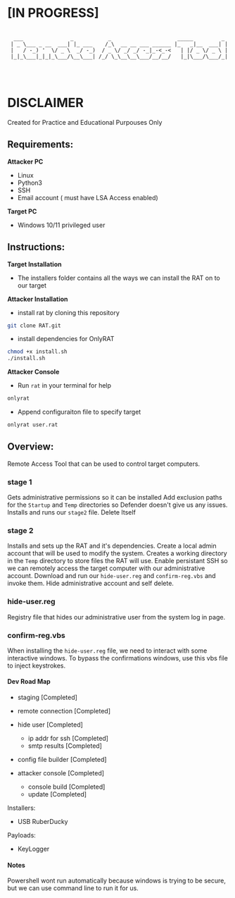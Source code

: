 # [IN PROGRESS]

```

  ___               _           _                     _____         _ 
 | _ \___ _ __  ___| |_ ___    /_\  __ __ ___ ______ |_   _|__  ___| |
 |   / -_) '  \/ _ \  _/ -_)  / _ \/ _/ _/ -_|_-<_-<   | |/ _ \/ _ \ |
 |_|_\___|_|_|_\___/\__\___| /_/ \_\__\__\___/__/__/   |_|\___/\___/_|
                                                                      
                                                           
                                                   
```

# DISCLAIMER
Created for Practice and Educational Purpouses Only  

## Requirements:
**Attacker PC**
- Linux
- Python3
- SSH
- Email account ( must have LSA Access enabled)

**Target PC**
- Windows 10/11 privileged user

## Instructions:
**Target Installation**
- The installers folder contains all the ways we can install the RAT on to our target

**Attacker Installation**
- install rat by cloning this repository
```bash
git clone RAT.git
```
- install dependencies for OnlyRAT
```bash
chmod +x install.sh
./install.sh
```

**Attacker Console**
- Run `rat` in your terminal for help
```bash
onlyrat
```
- Append configuraiton file to specify target
```bash
onlyrat user.rat
```

## Overview: 
Remote Access Tool that can be used to control target computers.

### stage 1
Gets administrative permissions so it can be installed
Add exclusion paths for the `Startup` and `Temp` directories so Defender doesn't give us any issues. 
Installs and runs our `stage2` file.
Delete Itself

### stage 2
Installs and sets up the RAT and it's dependencies.
Create a local admin account that will be used to modify the system. 
Creates a working directory in the `Temp` directory to store files the RAT will use.
Enable persistant SSH so we can remotely access the target computer with our administrative account. 
Download and run our `hide-user.reg` and `confirm-reg.vbs` and invoke them. 
Hide administrative account and self delete.

### hide-user.reg
Registry file that hides our administrative user from the system log in page.

### confirm-reg.vbs
When installing the `hide-user.reg` file, we need to interact with some interactive windows. 
To bypass the confirmations windows, use this vbs file to inject keystrokes.


#### Dev Road Map

- staging [Completed]
- remote connection [Completed]
- hide user [Completed]
    - ip addr for ssh [Completed]
    - smtp results [Completed]
- config file builder [Completed]

- attacker console [Completed]
    - console build [Completed]
    - update  [Completed]

Installers:
- USB RuberDucky

Payloads:
- KeyLogger


#### Notes
Powershell wont run automatically because windows is trying to be secure, but we can use command line to run it for us.


